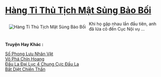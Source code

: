 <a href="https://truyenwiki.net/hang-ti-thu-tich-mat-sung-bao-boi.37062/" title="Hàng Tỉ Thủ Tịch Mật Sủng Bảo Bối"><h1>Hàng Tỉ Thủ Tịch Mật Sủng Bảo Bối</h1></a><div style="display:table"><img align="right" style="float: left; padding: 10px;" src="https://truyenwiki.net/a/img/str/src/37062.jpg" alt="Hàng Tỉ Thủ Tịch Mật Sủng Bảo Bối">Khi họ gặp nhau lần đầu tiên, anh đã lừa cô đến Cục Nội vụ ...</div><p><br><b>Truyện Hay Khác :</b></p><a href="https://truyenwiki.net/so-phong-luu-nhan-vat.35114/" alt="Số Phong Lưu Nhân Vật">Số Phong Lưu Nhân Vật</a><br/><a href="https://github.com/nownovels/topcv/tree/master/truyenhay/35064" alt="Võ Phá Chín Hoang">Võ Phá Chín Hoang</a><br/><a href="https://sangtacviet.wordpress.com/2020/10/22/dau-la-dai-luc-4-chung-cuc-dau-la/" alt="Đấu La Đại Lục 4 Chung Cực Đấu La">Đấu La Đại Lục 4 Chung Cực Đấu La</a><br/><a href="https://sangtacviet.wordpress.com/2020/10/22/bat-diet-chien-than/" alt="Bất Diệt Chiến Thần">Bất Diệt Chiến Thần</a><br/>